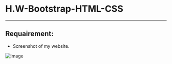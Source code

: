 # H.W-Bootstrap-HTML-CSS

----------------------------------------------------------------------------------------------------------------------
## Requairement:
* Screenshot of my website.

![image](https://user-images.githubusercontent.com/110351451/187542838-d40ca716-70ce-45ee-bd54-fff124de3da4.png)
